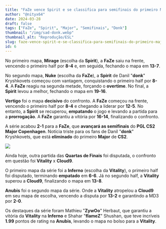 ```yaml
---
title: "FaZe vence Spirit e se classifica para semifinais do primeiro Major de CS2"
author: "@nityx64"
date: 2024-03-28
draft: false
tags: ["FaZe", "Spirit", "Major", "Semifinais", "Donk"]
thumbnail: "/img/sad-donk.webp"
thumbnail_alt: "Reprodução/ESL"
slug: faze-vence-spirit-e-se-classifica-para-semifinais-do-primeiro-major-de-cs2
id: 6
---
```


No primeiro mapa, **Mirage** (escolha da **Spirit**), a **FaZe** saiu na frente, vencendo o primeiro half por **8-4** e, em seguida, fechando o mapa em **13-7**.

No segundo mapa, **Nuke** (escolha da **FaZe**), a **Spirit** de Danil "**donk**" Kryshkovets começou com vantagem, conquistando o primeiro half por **8-4**. A **FaZe** reagiu na segunda metade, forçando o **overtime**. No final, a **Spirit** levou a melhor, fechando o mapa em **19-16**.

**Vertigo** foi o mapa **decisivo** do confronto. A **FaZe** começou na frente, vencendo o primeiro half por **8-4** e chegando a liderar por **12-5**. No entanto, a **Spirit** se recuperou, **empatando** o jogo e levando a partida para a **prorrogação**. A **FaZe** garantiu a vitória por **16-14**, finalizando o confronto.

A série acabou **2-1** para a **FaZe**, que **avançará as semifinais** do **PGL CS2 Major Copenhagen**. Notícia triste para os fans de Danil "**donk**" Kryshkovets, que está **eliminado** do primeiro **Major** de **CS2**.

<img src="/img/karrigan-major-copenhagen.png">

Ainda hoje, outra partida das **Quartas de Finais** foi disputada, o confronto em questão foi **Vitality** x **Cloud9**.

O primeiro mapa da série foi a **Inferno** (escolha da **Vitality**), o primeiro half foi disputado, terminando **empatado** em **6-6**. Já no segundo half, a **Vitality** superou a **Cloud9**, finalizando o mapa em **13-8**.

**Anubis** foi o segundo mapa da série. Onde a **Vitality** atropelou a **Cloud9** em seu mapa de escolha, vencendo a disputa por **13-2** e garantindo a MD3 por **2-0**.

Os destaques da série foram Mathieu "**ZywOo**" Herbaut, que garantiu a vitória da **Vitality** na **Inferno** e Shahar "**flameZ**" Shushan, que teve incríveis **1.99** pontos de rating na **Anubis**, levando o mapa no bolso para a **Vitality**.